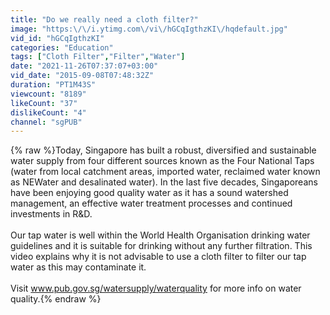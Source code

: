 ```yaml
---
title: "Do we really need a cloth filter?"
image: "https:\/\/i.ytimg.com\/vi\/hGCqIgthzKI\/hqdefault.jpg"
vid_id: "hGCqIgthzKI"
categories: "Education"
tags: ["Cloth Filter","Filter","Water"]
date: "2021-11-26T07:37:07+03:00"
vid_date: "2015-09-08T07:48:32Z"
duration: "PT1M43S"
viewcount: "8189"
likeCount: "37"
dislikeCount: "4"
channel: "sgPUB"
---
```

{% raw %}Today, Singapore has built a robust, diversified and sustainable water supply from four different sources known as the Four National Taps (water from local catchment areas, imported water, reclaimed water known as NEWater and desalinated water). In the last five decades, Singaporeans have been enjoying good quality water as it has a sound watershed management, an effective water treatment processes and continued investments in R&amp;D.<br /> <br />Our tap water is well within the World Health Organisation drinking water guidelines and it is suitable for drinking without any further filtration. This video explains why it is not advisable to use a cloth filter to filter our tap water as this may contaminate it. <br /> <br />Visit www.pub.gov.sg/watersupply/waterquality for more info on water quality.{% endraw %}
